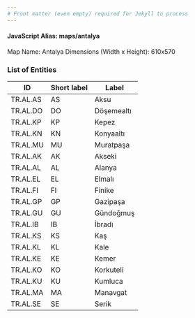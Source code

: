 ```yaml
---
# Front matter (even empty) required for Jekyll to process
---
```


#### JavaScript Alias: maps/antalya

Map Name: Antalya
Dimensions (Width x Height): 610x570





### List of Entities

ID | Short label | Label
---|---|---|
TR.AL.AS | AS | Aksu
TR.AL.DO | DO | Döşemealtı
TR.AL.KP | KP | Kepez
TR.AL.KN | KN | Konyaaltı
TR.AL.MU | MU | Muratpaşa
TR.AL.AK | AK | Akseki
TR.AL.AL | AL | Alanya
TR.AL.EL | EL | Elmalı
TR.AL.FI | FI | Finike
TR.AL.GP | GP | Gazipaşa
TR.AL.GU | GU | Gündoğmuş
TR.AL.IB | IB | İbradı
TR.AL.KS | KS | Kaş
TR.AL.KL | KL | Kale
TR.AL.KE | KE | Kemer
TR.AL.KO | KO | Korkuteli
TR.AL.KU | KU | Kumluca
TR.AL.MA | MA | Manavgat
TR.AL.SE | SE | Serik